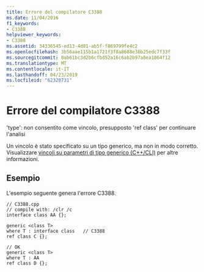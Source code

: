 ```yaml
---
title: Errore del compilatore C3388
ms.date: 11/04/2016
f1_keywords:
- C3388
helpviewer_keywords:
- C3388
ms.assetid: 34336545-ed13-4d81-ab5f-f869799fe4c2
ms.openlocfilehash: 3b56aae115b1a1721f3f8a8688e36b25edc7f33f
ms.sourcegitcommit: 0ab61bc3d2b6cfbd52a16c6ab2b97a8ea1864f12
ms.translationtype: MT
ms.contentlocale: it-IT
ms.lasthandoff: 04/23/2019
ms.locfileid: "62328731"
---
```

# <a name="compiler-error-c3388"></a>Errore del compilatore C3388

'type': non consentito come vincolo, presupposto 'ref class' per continuare l'analisi

Un vincolo è stato specificato su un tipo generico, ma non in modo corretto. Visualizzare [vincoli su parametri di tipo generico (C++/CLI)](../../extensions/constraints-on-generic-type-parameters-cpp-cli.md) per altre informazioni.

## <a name="example"></a>Esempio

L'esempio seguente genera l'errore C3388.

```
// C3388.cpp
// compile with: /clr /c
interface class AA {};

generic <class T>
where T : interface class   // C3388
ref class C {};

// OK
generic <class T>
where T : AA
ref class D {};
```